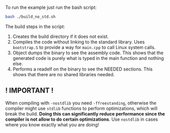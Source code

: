 To run the example just run the bash script:

```bash
bash ./build_no_std.sh
```

The build steps in the script:

1. Creates the build directory if it does not exist.
2. Compiles the code without linking to the standard library. Uses `bootstrap.S` to provide a way for `main.cpp` to call Linux system calls.
3. Object dumps the binary to see the assembly code. This shows that the generated code is purely what is typed in the main function and nothing else.
4. Performs a readelf on the binary to see the NEEDED sections. This shows that there are no shared libraries needed.

## ! IMPORTANT !

When compiling with `-nostdlib` you need `-ffreestanding`, otherwise the compiler might use `stdlib` functions to perform optimizations, which will break the build. **Doing this can significantly reduce performance since the compiler is not allow to do certain optimizations**. Use `nostdlib` in cases where you know exactly what you are doing!
